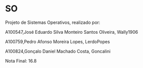 # SO

Projeto de Sistemas Operativos, realizado por:

A100547,José Eduardo Silva Monteiro Santos Oliveira, Wally1906

A100759,Pedro Afonso Moreira Lopes, LerdoPopes 

A100824,Gonçalo Daniel Machado Costa, Goncalini

Nota Final: 16.8 
